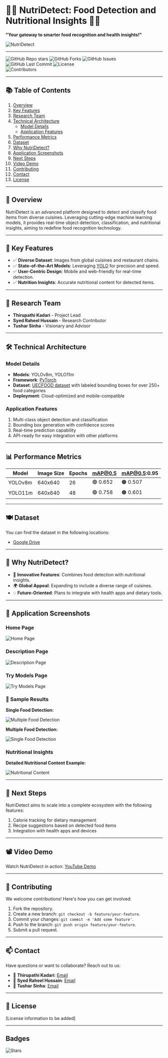 # 🍔🍟 NutriDetect: Food Detection and Nutritional Insights 🍞🍕  
**"Your gateway to smarter food recognition and health insights!"**

<div>
  <img src="/Images/NutriDetect.png" alt="NutriDetect" />
</div>

---

![GitHub Repo stars](https://img.shields.io/github/stars/Thirupathi-Kadari/Nutridetect?style=social)
![GitHub Forks](https://img.shields.io/github/forks/Thirupathi-Kadari/Nutridetect?style=social)
![GitHub Issues](https://img.shields.io/github/issues/Thirupathi-Kadari/Nutridetect)
![GitHub Last Commit](https://img.shields.io/github/last-commit/Thirupathi-Kadari/Nutridetect)
![License](https://img.shields.io/badge/license-MIT-blue.svg)  
![Contributors](https://img.shields.io/github/contributors/Thirupathi-Kadari/NutriDetect) 

---

## 📚 Table of Contents
1. [Overview](#-overview)
2. [Key Features](#-key-features)
3. [Research Team](#-research-team)
4. [Technical Architecture](#-technical-architecture)
    - [Model Details](#model-details)
    - [Application Features](#application-features)
5. [Performance Metrics](#-performance-metrics)
6. [Dataset](#-dataset)
7. [Why NutriDetect?](#-why-nutridetect)
8. [Application Screenshots](#-application-screenshots)
9. [Next Steps](#-next-steps)
10. [Video Demo](#-video-demo)
11. [Contributing](#-contributing)
12. [Contact](#-contact)
13. [License](#-license)

---

## 🍴 Overview  
NutriDetect is an advanced platform designed to detect and classify food items from diverse cuisines. Leveraging cutting-edge machine learning models, it provides real-time object detection, classification, and nutritional insights, aiming to redefine food recognition technology.

---

## 🔬 Key Features  
- ✅ **Diverse Dataset**: Images from global cuisines and restaurant chains.  
- ✅ **State-of-the-Art Models**: Leveraging [YOLO](https://docs.ultralytics.com/) for precision and speed.  
- ✅ **User-Centric Design**: Mobile and web-friendly for real-time detection.  
- ✅ **Nutrition Insights**: Accurate nutritional content for detected items.  

---

## 👥 Research Team  
- **Thirupathi Kadari** - Project Lead  
- **Syed Raheel Hussain** - Research Contributor  
- **Tushar Sinha** - Visionary and Advisor  

---

## 🛠 Technical Architecture  

### Model Details  
- **Models**: YOLOv8m, YOLO11m  
- **Framework**: [PyTorch](https://pytorch.org/)  
- **Dataset**: [UECFOOD dataset](https://drive.google.com/drive/folders/14rJclN97hZqe6bmGkTjnvPaDBBIF4v5w) with labeled bounding boxes for over 250+ food categories  
- **Deployment**: Cloud-optimized and mobile-compatible  

### Application Features  
1. Multi-class object detection and classification  
2. Bounding box generation with confidence scores  
3. Real-time prediction capability  
4. API-ready for easy integration with other platforms  

---

## 📊 Performance Metrics  

| Model    | Image Size | Epochs | **mAP@0.5** | **mAP@0.5:0.95** |
|----------|------------|--------|-------------|------------------|
| YOLOv8m  | 640x640    | 26     | 🟢 0.652    | 🟠 0.507         |
| YOLO11m  | 640x640    | 48     | 🟢 0.758    | 🟠 0.601         |

---

## 🍽 Dataset  
You can find the dataset in the following locations:  
- [Google Drive](https://drive.google.com/drive/folders/14rJclN97hZqe6bmGkTjnvPaDBBIF4v5w)

---

## 🤔 Why NutriDetect?  
- 🌟 **Innovative Features**: Combines food detection with nutritional insights.  
- 🌍 **Global Appeal**: Expanding to include a diverse range of cuisines.  
- 💡 **Future-Oriented**: Plans to integrate with health apps and dietary tools.  

---

## 📱 Application Screenshots  

### Home Page  
<div>
  <img src="./Images/Home_page.png" alt="Home Page" >
</div>

### Description Page  
<div>
  <img src="./Images/Description_page.png" alt="Description Page" >
</div>

### Try Models Page  
<div>
  <img src="./Images/Try_models.png" alt="Try Models Page" >
</div>

### 🍔 Sample Results  

**Single Food Detection:**  
<div>
  <img src="./Images/Prediction_2.png" alt="Multiple Food Detection" >
  
</div>

**Multiple Food Detection:**  
<div>
  <img src="./Images/Prediction_1.png" alt="Single Food Detection" >
</div>

### Nutritional Insights  
**Detailed Nutritional Content Example:**  
<div>
  <img src="./Images/Nutritional_content.png" alt="Nutritional Content">
</div>

---

## 🔗 Next Steps  
NutriDetect aims to scale into a complete ecosystem with the following features:  
1. Calorie tracking for dietary management  
2. Recipe suggestions based on detected food items  
3. Integration with health apps and devices  

---

## 📽️ Video Demo  
Watch NutriDetect in action: [YouTube Demo](https://youtube.com/your-demo-link)  

---

## 🤝 Contributing  
We welcome contributions! Here's how you can get involved:  
1. Fork the repository.  
2. Create a new branch: `git checkout -b feature/your-feature`.  
3. Commit your changes: `git commit -m 'Add some feature'`.  
4. Push to the branch: `git push origin feature/your-feature`.  
5. Submit a pull request.  

---

## 📫 Contact  
Have questions or want to collaborate? Reach out to us:  
- 📧 **Thirupathi Kadari**: [Email](mailto:thirupathi.kadari986@gmail.com)  
- 📧 **Syed Raheel Hussain**: [Email](mailto:Sayedraheel1995@gmail.com)  
- 📧 **Tushar Sinha**: [Email](mailto:tsr@justsync.ai)  

---

## 📃 License  
[License information to be added]  

---

## Badges  
 
![Stars](https://img.shields.io/github/stars/your-repo/NutriDetect?style=social)  
